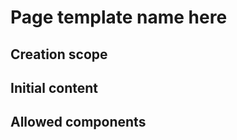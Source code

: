 <!--
    Keep to the rules:
    -
    Keep the images under _images.
    If you mention an existing element - make a link to its article.
    If you mention an existing element with no article - make a TODO.
    Fix any missing references found throughout your work
    -
    Remove this comment from the resulting page.
-->

# Page template name here

[//]: # (TODO provide some description and don't forget to rename the header)

## Creation scope

[//]: # (TODO provide links to parent templates)

## Initial content

[//]: # (TODO add a screenshot of initial content)
[//]: # (TODO add the initial content structure here, with links to respective components.
Alternatively, add a screenshot of initial structure from Websight)

## Allowed components

[//]: # (TODO provide links to allowed groups and components)

